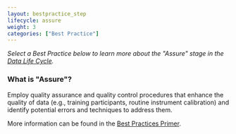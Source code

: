 ```yaml
---
layout: bestpractice_step
lifecycle: assure
weight: 3
categories: ["Best Practice"]
---
```


*Select a Best Practice below to learn more about the "Assure" stage in the <a href="https://www.dataone.org/data-life-cycle" target="_blank">Data Life Cycle</a>.*

### What is "Assure"?

Employ quality assurance and quality control procedures that enhance the quality of data (e.g., training participants, routine instrument calibration) and identify potential errors and techniques to address them.

More information can be found in the <a href="https://www.dataone.org/sites/all/documents/DataONE_BP_Primer_020212.pdf" target="_blank">Best Practices Primer</a>.
